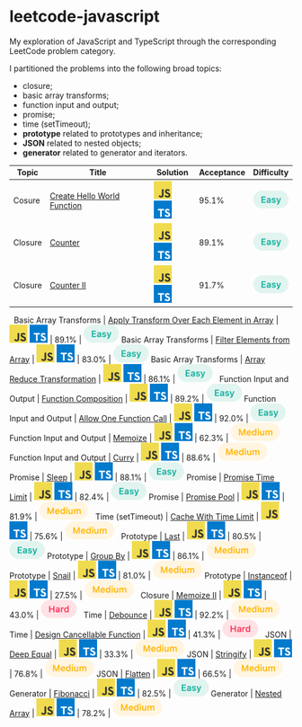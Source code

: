 # leetcode-javascript
My exploration of JavaScript and TypeScript through the corresponding LeetCode problem category.

I partitioned the problems into the following broad topics:
- closure;
- basic array transforms;
- function input and output;
- promise;
- time (setTimeout);
- **prototype** related to prototypes and inheritance;
- **JSON** related to nested objects;
- **generator** related to generator and iterators.

Topic | Title | Solution | Acceptance | Difficulty
------|-------|----------|------------|-----------
Cosure | [Create Hello World Function](/closure/create_hello_world_function/README.md) | [![JS](/img/js.png)](/closure/create_hello_world_function/solution.js) [![TS](/img/ts.png)](/closure/create_hello_world_function/solution.ts) | 95.1% | ![Easy](/img/easy.png)
Closure | [Counter](/closure/counter/README.md) | [![JS](/img/js.png)](/closure/counter/solution.js) [![TS](/img/ts.png)](/closure/counter/solution.ts) | 89.1% | ![Easy](/img/easy.png)
Closure | [Counter II](/closure/counter_ii/README.md) | [![JS](/img/js.png)](/closure/counter_ii/solution.js) [![TS](/img/ts.png)](/closure/counter_ii/solution.ts) | 91.7% | ![Easy](/img/easy.png)
&nbsp;
Basic Array Transforms | [Apply Transform Over Each Element in Array](/basic_array_transforms/apply_transform_over_each_element_in_array/README.md) | [![JS](/img/js.png)](/basic_array_transforms/apply_transform_over_each_element_in_array/solution.js) [![TS](/img/ts.png)](/basic_array_transforms/apply_transform_over_each_element_in_array/solution.ts) | 89.1% | ![Easy](/img/easy.png)
Basic Array Transforms | [Filter Elements from Array](/basic_array_transforms/filter_elements_from_array/README.md) | [![JS](/img/js.png)](/basic_array_transforms/filter_elements_from_array/solution.js) [![TS](/img/ts.png)](/basic_array_transforms/filter_elements_from_array/solution.ts) | 83.0% | ![Easy](/img/easy.png)
Basic Array Transforms | [Array Reduce Transformation](/basic_array_transforms/array_reduce_transformation/README.md) | [![JS](/img/js.png)](/basic_array_transforms/array_reduce_transformation/solution.js) [![TS](/img/ts.png)](/basic_array_transforms/array_reduce_transformation/solution.ts) | 86.1% | ![Easy](/img/easy.png)
&nbsp;
Function Input and Output | [Function Composition](/function_input_and_output/function_composition/README.md) | [![JS](/img/js.png)](/function_input_and_output/function_composition/solution.js) [![TS](/img/ts.png)](/function_input_and_output/function_composition/solution.ts) | 89.2% | ![Easy](/img/easy.png)
Function Input and Output | [Allow One Function Call](/function_input_and_output/allow_one_function_call/README.md) | [![JS](/img/js.png)](/function_input_and_output/allow_one_function_call/solution.js) [![TS](/img/ts.png)](/function_input_and_output/allow_one_function_call/solution.ts) | 92.0% | ![Easy](/img/easy.png)
Function Input and Output | [Memoize](/function_input_and_output/memoize/README.md) | [![JS](/img/js.png)](/function_input_and_output/memoize/solution.js) [![TS](/img/ts.png)](/function_input_and_output/memoize/solution.ts) | 62.3% | ![Medium](/img/medium.png)
Function Input and Output | [Curry](/function_input_and_output/curry/README.md) | [![JS](/img/js.png)](/function_input_and_output/curry/solution.js) [![TS](/img/ts.png)](/function_input_and_output/curry/solution.ts) | 88.6% | ![Medium](/img/medium.png)
&nbsp;
Promise | [Sleep](/promise/sleep/README.md) | [![JS](/img/js.png)](/promise/sleep/solution.js) [![TS](/img/ts.png)](/promise/sleep/solution.ts) | 88.1% | ![Easy](/img/easy.png)
Promise | [Promise Time Limit](/promise/promise_time_limit/README.md) | [![JS](/img/js.png)](/promise/promise_time_limit/solution.js) [![TS](/img/ts.png)](/promise/promise_time_limit/solution.ts) | 82.4% | ![Easy](/img/easy.png)
Promise | [Promise Pool](/promise/promise_pool/README.md) | [![JS](/img/js.png)](/promise/promise_pool/solution.js) [![TS](/img/ts.png)](/promise/promise_pool/solution.ts) | 81.9% | ![Medium](/img/medium.png)
&nbsp;
Time (setTimeout) | [Cache With Time Limit](/time/cache_with_time_limit/README.md) | [![JS](/img/js.png)](/time/cache_with_time_limit/solution.js) [![TS](/img/ts.png)](/time/cache_with_time_limit/solution.ts) | 75.6% | ![Medium](/img/medium.png)
&nbsp;
Prototype | [Last](/prototype/last/README.md) | [![JS](/img/js.png)](/prototype/last/solution.js) [![TS](/img/ts.png)](/prototype/last/solution.ts) | 80.5% | ![Easy](/img/easy.png)
Prototype | [Group By](/prototype/groupby/README.md) | [![JS](/img/js.png)](/prototype/groupby/solution.js) [![TS](/img/ts.png)](/prototype/groupby/solution.ts) | 86.1% | ![Medium](/img/medium.png)
Prototype | [Snail](/prototype/snail/README.md) | [![JS](/img/js.png)](/prototype/snail/solution.js) [![TS](/img/ts.png)](/prototype/snail/solution.ts) | 81.0% | ![Medium](/img/medium.png)
Prototype | [Instanceof](/prototype/instanceof/README.md) | [![JS](/img/js.png)](/prototype/instanceof/solution.js) [![TS](/img/ts.png)](/prototype/instanceof/solution.ts) | 27.5% | ![Medium](/img/medium.png)
&nbsp;
Closure | [Memoize II](/closure/memoize_ii/README.md) | [![JS](/img/js.png)](/closure/memoize_ii/solution.js) [![TS](/img/ts.png)](/closure/memoize_ii/solution.ts) | 43.0% | ![Hard](/img/hard.png)
&nbsp;
Time | [Debounce](/time/debounce/README.md) | [![JS](/img/js.png)](/time/debounce/solution.js) [![TS](/img/ts.png)](/time/debounce/solution.ts) | 92.2% | ![Medium](/img/medium.png)
Time | [Design Cancellable Function](/time/cancellable/README.md) | [![JS](/img/js.png)](/time/cancellable/solution.js) [![TS](/img/ts.png)](/time/cancellable/solution.ts) | 41.3% | ![Hard](/img/hard.png)
&nbsp;
JSON | [Deep Equal](/json/deepequal/README.md) | [![JS](/img/js.png)](/json/deepequal/solution.js) [![TS](/img/ts.png)](/json/deepequal/solution.ts) | 33.3% | ![Medium](/img/medium.png)
JSON | [Stringify](/json/stringify/README.md) | [![JS](/img/js.png)](/json/stringify/solution.js) [![TS](/img/ts.png)](/json/stringify/solution.ts) | 76.8% | ![Medium](/img/medium.png)
JSON | [Flatten](/json/flatten/README.md) | [![JS](/img/js.png)](/json/flatten/solution.js) [![TS](/img/ts.png)](/json/flatten/solution.ts) | 66.5% | ![Medium](/img/medium.png)
&nbsp;
Generator | [Fibonacci](/generator/fibonacci/README.md) | [![JS](/img/js.png)](/generator/fibonacci/solution.js) [![TS](/img/ts.png)](/generator/fibonacci/solution.ts) | 82.5% | ![Easy](/img/easy.png)
Generator | [Nested Array](/generator/nested/README.md) | [![JS](/img/js.png)](/generator/nested/solution.js) [![TS](/img/ts.png)](/generator/nested/solution.ts) | 78.2% | ![Medium](/img/medium.png)
